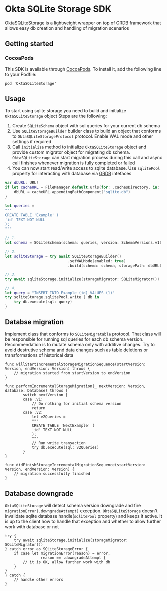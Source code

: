 #  Okta SQLite Storage SDK 

OktaSQLiteStorage is a lightweight wrapper on top of GRDB framework that allows easy db creation and handling of migration scenarios

## Getting started

### CocoaPods

This SDK is available through [CocoaPods](https://cocoapods.org). To install it, add the following line to your Podfile:

```
pod 'OktaSQLiteStorage'
```

## Usage

To start using sqlite storage you need to build and initialize `OktaSQLiteStorage` object
Steps are the following:
1. Create `SQLiteSchema` object with sql queries for your current db schema
2. Use `SQLiteStorageBuilder` builder class to build an object that conforms to `OktaSQLiteStorageProtocol` protocol. Enable WAL mode and other settings if required
3. Call `initialize` method to initialize `OktaSQLiteStorage` object and provide custom migrator object for migrating db schema. `OktaSQLiteStorage` can start migration process during this call and async call finishes whenever migration is fully completed or failed 
4. You can now start read/write access to sqlite database. Use `sqlitePool` property for interacting with database via [GRDB](https://github.com/groue/GRDB.swift) intefaces


```swift
var dbURL: URL!
if let cacheURL = FileManager.default.urls(for: .cachesDirectory, in: .userDomainMask).first {
    dbURL = cacheURL.appendingPathComponent("sqlite.db")
}

let queries =
"""
CREATE TABLE 'Example' (
'id' TEXT NOT NULL
);
"""

// 1.
let schema = SQLiteSchema(schema: queries, version: SchemaVersions.v1)

// 2.
let sqliteStorage = try await SQLiteStorageBuilder()
                            .setWALMode(enabled: true)
                            .build(schema: schema, storagePath: dbURL)

// 3.
try await sqliteStorage.initialize(storageMigrator: SQLiteMigrator())

// 4.
let query = "INSERT INTO Example (id) VALUES (1)"
try sqliteStorage.sqlitePool.write { db in
    try db.execute(sql: query)
}
```

## Databse migration

Implement class that conforms to `SQLiteMigratable` protocol. That class will be responsible for running sql queries for each db schema version. Recommendation is to mutate schema only with additive changes. Try to avoid destrutive schema and data changes such as table deletions or transformations of historical data

```
func willStartIncrementalStorageMigrationSequence(startVersion: Version, endVersion: Version) throws {
    // migration started from startVersion to endVersion
}

func performIncrementalStorageMigration(_ nextVersion: Version, database: Database) throws {
        switch nextVersion {
        case .v1:
            // Do nothing for initial schema version
            return
        case .v2:
            let v2Queries =
            """
            CREATE TABLE 'NextExample' (
            'id' TEXT NOT NULL
            );
            """
            // Run write transaction
            try db.execute(sql: v2Queries)
        }
}

func didFinishStorageIncrementalMigrationSequence(startVersion: Version, endVersion: Version) {
    // migration successfully finished
}
```

## Database downgrade

`OktaSQLiteStorage` will detect schema version downgrade and fire `migrationError(.downgradeAttempt)` exception. `OktaSQLiteStorage` doesn't invalidate sqlite database handle(`sqlitePool` property) and keeps it active. It is up to the client how to handle that exception and whether to allow further work with database or not

```
try {
    try await sqliteStorage.initialize(storageMigrator: SQLiteMigrator())
} catch error as SQLiteStorageError {
    if case let migrationError(reason) = error,
                reason == .downgradeAttempt {
        // it is OK, allow further work with db
    }
}
} catch {
    // handle other errors
}
```
